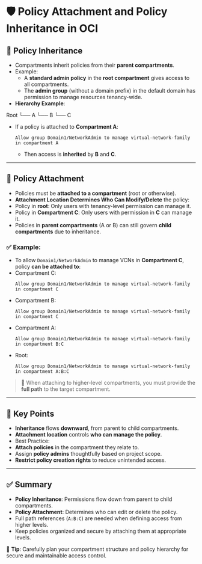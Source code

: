 # 🛡️ Policy Attachment and Policy Inheritance in OCI

## 🌳 Policy Inheritance

- Compartments inherit policies from their **parent compartments**.
- Example:
  - A **standard admin policy** in the **root compartment** gives access to all compartments.
  - The **admin group** (without a domain prefix) in the default domain has permission to manage resources tenancy-wide.
- **Hierarchy Example**:

Root
└── A
└── B
└── C

- If a policy is attached to **Compartment A**:
  ```text
  Allow group Domain1/NetworkAdmin to manage virtual-network-family in compartment A
  ```
  - Then access is **inherited** by **B** and **C**.

---

## 📎 Policy Attachment

- Policies must be **attached to a compartment** (root or otherwise).
- **Attachment Location Determines Who Can Modify/Delete** the policy:
- Policy in **root**: Only users with tenancy-level permission can manage it.
- Policy in **Compartment C**: Only users with permission in **C** can manage it.
- Policies in **parent compartments** (A or B) can still govern **child compartments** due to inheritance.

### ✅ Example:
- To allow `Domain1/NetworkAdmin` to manage VCNs in **Compartment C**, policy **can be attached to**:
- Compartment C:
  ```text
  Allow group Domain1/NetworkAdmin to manage virtual-network-family in compartment C
  ```
- Compartment B:
  ```text
  Allow group Domain1/NetworkAdmin to manage virtual-network-family in compartment C
  ```
- Compartment A:
  ```text
  Allow group Domain1/NetworkAdmin to manage virtual-network-family in compartment B:C
  ```
- Root:
  ```text
  Allow group Domain1/NetworkAdmin to manage virtual-network-family in compartment A:B:C
  ```

> 🔑 When attaching to higher-level compartments, you must provide the **full path** to the target compartment.

---

## 📌 Key Points

- **Inheritance** flows **downward**, from parent to child compartments.
- **Attachment location** controls **who can manage the policy**.
- Best Practice:
- **Attach policies** in the compartment they relate to.
- Assign **policy admins** thoughtfully based on project scope.
- **Restrict policy creation rights** to reduce unintended access.

---

## ✅ Summary

- **Policy Inheritance**: Permissions flow down from parent to child compartments.
- **Policy Attachment**: Determines who can edit or delete the policy.
- Full path references (`A:B:C`) are needed when defining access from higher levels.
- Keep policies organized and secure by attaching them at appropriate levels.

🧠 **Tip**: Carefully plan your compartment structure and policy hierarchy for secure and maintainable access control.
